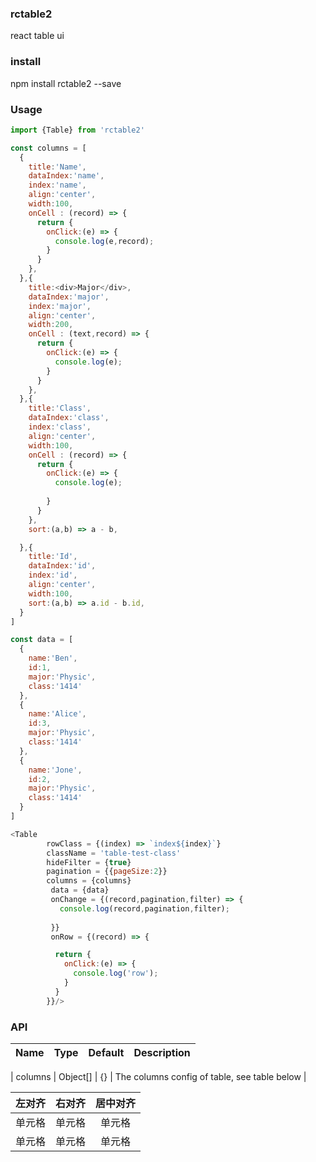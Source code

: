 ### rctable2
react table ui


### install 
npm install rctable2 --save

### Usage

```javascript
import {Table} from 'rctable2'

const columns = [
  {
    title:'Name',
    dataIndex:'name',
    index:'name',
    align:'center',
    width:100,
    onCell : (record) => {
      return {
        onClick:(e) => {
          console.log(e,record);
        }
      }
    },
  },{
    title:<div>Major</div>,
    dataIndex:'major',
    index:'major',
    align:'center',
    width:200,
    onCell : (text,record) => {
      return {
        onClick:(e) => {
          console.log(e);
        }
      }
    },
  },{
    title:'Class',
    dataIndex:'class',
    index:'class',
    align:'center',
    width:100,
    onCell : (record) => {
      return {
        onClick:(e) => {
          console.log(e);
          
        }
      }
    },
    sort:(a,b) => a - b,

  },{
    title:'Id',
    dataIndex:'id',
    index:'id',
    align:'center',
    width:100,
    sort:(a,b) => a.id - b.id,
  }
]

const data = [
  {
    name:'Ben',
    id:1,
    major:'Physic',
    class:'1414'
  },
  {
    name:'Alice',
    id:3,
    major:'Physic',
    class:'1414'
  },
  {
    name:'Jone',
    id:2,
    major:'Physic',
    class:'1414'
  }
]

<Table 
        rowClass = {(index) => `index${index}`}
        className = 'table-test-class'
        hideFilter = {true}
        pagination = {{pageSize:2}}
        columns = {columns}
         data = {data} 
         onChange = {(record,pagination,filter) => {
           console.log(record,pagination,filter);
           
         }}
         onRow = {(record) => {

          return {
            onClick:(e) => {
              console.log('row');
            }
          }
        }}/>
```

### API

| Name | Type | Default | Description |
| - | :-: | :-: | -: |

| columns | 	Object[] | {} | The columns config of table, see table below |


| 左对齐 | 右对齐 | 居中对齐 |
| :-----| ----: | :----: |
| 单元格 | 单元格 | 单元格 |
| 单元格 | 单元格 | 单元格 |
